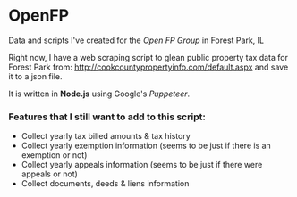 # OpenFP
Data and scripts I've created for the *Open FP Group* in Forest Park, IL

Right now, I have a web scraping script to glean public property tax data for Forest Park from: http://cookcountypropertyinfo.com/default.aspx and save it to a json file.

It is written in **Node.js** using Google's *Puppeteer*.


### Features that I still want to add to this script:

- Collect yearly tax billed amounts & tax history
- Collect yearly exemption information (seems to be just if there is an exemption or not)
- Collect yearly appeals information (seems to be just if there were appeals or not)
- Collect documents, deeds & liens information
